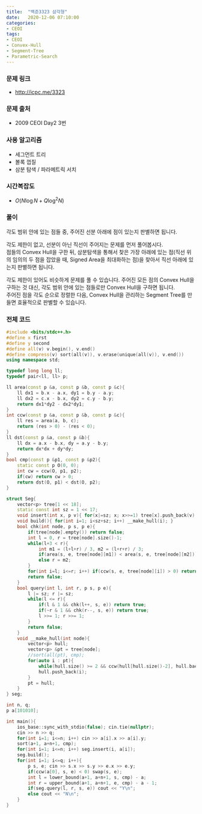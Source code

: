 ```yaml
---
title:  "백준3323 삼각형"
date:   2020-12-06 07:10:00
categories:
- CEOI
tags:
- CEOI
- Convex-Hull
- Segment-Tree
- Parametric-Search
---
```


### 문제 링크
* http://icpc.me/3323

### 문제 출처
* 2009 CEOI Day2 3번

### 사용 알고리즘
* 세그먼트 트리
* 볼록 껍질
* 삼분 탐색 / 파라메트릭 서치

### 시간복잡도
* $O(N \log N + Q \log^2 N)$

### 풀이
각도 범위 안에 있는 점들 중, 주어진 선분 아래에 점이 있는지 판별하면 됩니다.

각도 제한이 없고, 선분이 아닌 직선이 주어지는 문제를 먼저 풀어봅시다.<br>
점들의 Convex Hull을 구한 뒤, 삼분탐색을 통해서 찾은 가장 아래에 있는 점(직선 위의 임의의 두 점을 잡았을 때, Signed Area을 최대화하는 점)을 찾아서 직선 아래에 있는지 판별하면 됩니다.

각도 제한이 있어도 비슷하게 문제를 풀 수 있습니다. 주어진 모든 점의 Convex Hull을 구하는 것 대신, 각도 범위 안에 있는 점들로만 Convex Hull을 구하면 됩니다.<br>
주어진 점을 각도 순으로 정렬한 다음, Convex Hull을 관리하는 Segment Tree를 만들면 효율적으로 판별할 수 있습니다.

### 전체 코드
```cpp
#include <bits/stdc++.h>
#define x first
#define y second
#define all(v) v.begin(), v.end()
#define compress(v) sort(all(v)), v.erase(unique(all(v)), v.end())
using namespace std;

typedef long long ll;
typedef pair<ll, ll> p;

ll area(const p &a, const p &b, const p &c){
    ll dx1 = b.x - a.x, dy1 = b.y - a.y;
    ll dx2 = c.x - b.x, dy2 = c.y - b.y;
    return dx1*dy2 - dx2*dy1;
}
int ccw(const p &a, const p &b, const p &c){
    ll res = area(a, b, c);
    return (res > 0) - (res < 0);
}
ll dst(const p &a, const p &b){
    ll dx = a.x - b.x, dy = a.y - b.y;
    return dx*dx + dy*dy;
}
bool cmp(const p &p1, const p &p2){
    static const p O(0, 0);
    int cw = ccw(O, p1, p2);
    if(cw) return cw > 0;
    return dst(O, p1) < dst(O, p2);
}

struct Seg{
    vector<p> tree[1 << 18];
    static const int sz = 1 << 17;
    void insert(int x, p v){ for(x|=sz; x; x>>=1) tree[x].push_back(v); }
    void build(){ for(int i=1; i<sz+sz; i++) __make_hull(i); }
    bool chk(int node, p s, p e){
        if(tree[node].empty()) return false;
        int l = 0, r = tree[node].size()-1;
        while(l+3 < r){
            int m1 = (l+l+r) / 3, m2 = (l+r+r) / 3;
            if(area(s, e, tree[node][m1]) < area(s, e, tree[node][m2])) l = m1;
            else r = m2;
        }
        for(int i=l; i<=r; i++) if(ccw(s, e, tree[node][i]) > 0) return true;
        return false;
    }
    bool query(int l, int r, p s, p e){
        l |= sz; r |= sz;
        while(l <= r){
            if(l & 1 && chk(l++, s, e)) return true;
            if(~r & 1 && chk(r--, s, e)) return true;
            l >>= 1; r >>= 1;
        }
        return false;
    }
    void __make_hull(int node){
        vector<p> hull;
        vector<p> &pt = tree[node];
        //sort(all(pt), cmp);
        for(auto i : pt){
            while(hull.size() >= 2 && ccw(hull[hull.size()-2], hull.back(), i) >= 0) hull.pop_back();
            hull.push_back(i);
        }
        pt = hull;
    }
} seg;

int n, q;
p a[101010];

int main(){
    ios_base::sync_with_stdio(false); cin.tie(nullptr);
    cin >> n >> q;
    for(int i=1; i<=n; i++) cin >> a[i].x >> a[i].y;
    sort(a+1, a+n+1, cmp);
    for(int i=1; i<=n; i++) seg.insert(i, a[i]);
    seg.build();
    for(int i=1; i<=q; i++){
        p s, e; cin >> s.x >> s.y >> e.x >> e.y;
        if(ccw(a[0], s, e) < 0) swap(s, e);
        int l = lower_bound(a+1, a+n+1, s, cmp) - a;
        int r = upper_bound(a+1, a+n+1, e, cmp) - a - 1;
        if(seg.query(l, r, s, e)) cout << "Y\n";
        else cout << "N\n";
    }
}
```
